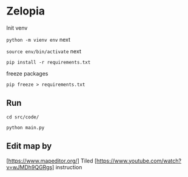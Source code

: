 # Zelopia

Init venv

``` python -m vienv env ```
next

``` source env/bin/activate ```
next

``` pip install -r requirements.txt ```

freeze packages

``` pip freeze > requirements.txt ```

## Run

``` cd src/code/ ```

``` python main.py ```

## Edit map by
[https://www.mapeditor.org/] Tiled [https://www.youtube.com/watch?v=wJMDh9QGRgs] instruction